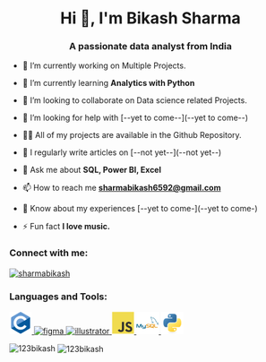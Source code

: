 <h1 align="center">Hi 👋, I'm Bikash Sharma</h1>
<h3 align="center">A passionate data analyst from India</h3>

- 🔭 I’m currently working on Multiple Projects.

- 🌱 I’m currently learning **Analytics with Python**

- 👯 I’m looking to collaborate on Data science related Projects.

- 🤝 I’m looking for help with [--yet to come--](--yet to come--)

- 👨‍💻 All of my projects are available in the Github Repository.

- 📝 I regularly write articles on [--not yet--](--not yet--)

- 💬 Ask me about **SQL, Power BI, Excel**

- 📫 How to reach me **sharmabikash6592@gmail.com**

- 📄 Know about my experiences [--yet to come-](--yet to come-)

- ⚡ Fun fact **I love music.**

<h3 align="left">Connect with me:</h3>
<p align="left">
<a href="https://www.leetcode.com/sharmabikash" target="blank"><img align="center" src="https://raw.githubusercontent.com/rahuldkjain/github-profile-readme-generator/master/src/images/icons/Social/leet-code.svg" alt="sharmabikash" height="30" width="40" /></a>
</p>

<h3 align="left">Languages and Tools:</h3>
<p align="left"> <a href="https://www.cprogramming.com/" target="_blank" rel="noreferrer"> <img src="https://raw.githubusercontent.com/devicons/devicon/master/icons/c/c-original.svg" alt="c" width="40" height="40"/> </a> <a href="https://www.figma.com/" target="_blank" rel="noreferrer"> <img src="https://www.vectorlogo.zone/logos/figma/figma-icon.svg" alt="figma" width="40" height="40"/> </a> <a href="https://www.adobe.com/in/products/illustrator.html" target="_blank" rel="noreferrer"> <img src="https://www.vectorlogo.zone/logos/adobe_illustrator/adobe_illustrator-icon.svg" alt="illustrator" width="40" height="40"/> </a> <a href="https://developer.mozilla.org/en-US/docs/Web/JavaScript" target="_blank" rel="noreferrer"> <img src="https://raw.githubusercontent.com/devicons/devicon/master/icons/javascript/javascript-original.svg" alt="javascript" width="40" height="40"/> </a> <a href="https://www.mysql.com/" target="_blank" rel="noreferrer"> <img src="https://raw.githubusercontent.com/devicons/devicon/master/icons/mysql/mysql-original-wordmark.svg" alt="mysql" width="40" height="40"/> </a> <a href="https://www.python.org" target="_blank" rel="noreferrer"> <img src="https://raw.githubusercontent.com/devicons/devicon/master/icons/python/python-original.svg" alt="python" width="40" height="40"/> </a> </p>

<p><img align="left" src="https://github-readme-stats.vercel.app/api/top-langs?username=123bikash&show_icons=true&locale=en&layout=compact" alt="123bikash" /></p>

<p>&nbsp;<img align="center" src="https://github-readme-stats.vercel.app/api?username=123bikash&show_icons=true&locale=en" alt="123bikash" /></p>
